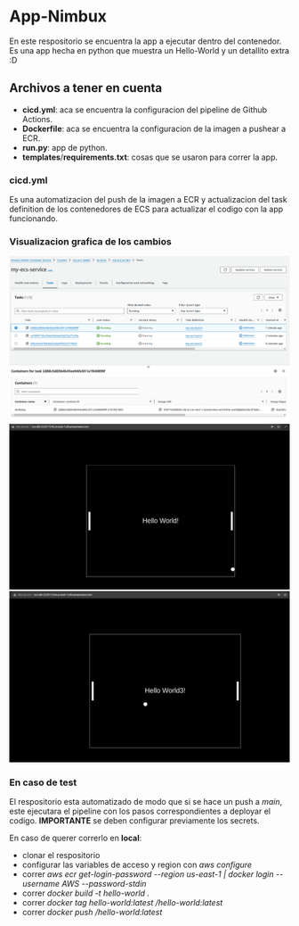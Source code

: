 # App-Nimbux

En este respositorio se encuentra la app a ejecutar dentro del contenedor.
Es una app hecha en python que muestra un Hello-World y un detallito extra :D

## Archivos a tener en cuenta

- **cicd.yml**: aca se encuentra la configuracion del pipeline de Github Actions.
- **Dockerfile**: aca se encuentra la configuracion de la imagen a pushear a ECR.
- **run.py**: app de python.
- **templates**/**requirements.txt**: cosas que se usaron para correr la app.

###
### cicd.yml
Es una automatizacion del push de la imagen a ECR y actualizacion del task definition de los contenedores de ECS para actualizar el codigo con la app funcionando.

### Visualizacion grafica de los cambios
![update-container](img/update-container.png)
![HW1](img/HW1.png)
![HW3](img/HW3.png)

### En caso de test

El respositorio esta automatizado de modo que si se hace un push a *main*, este ejecutara el pipeline con los pasos correspondientes a deployar el codigo.
**IMPORTANTE** se deben configurar previamente los secrets.

En caso de querer correrlo en **local**:
- clonar el respositorio
- configurar las variables de acceso y region con *aws configure*
- correr *aws ecr get-login-password --region us-east-1 | docker login --username AWS --password-stdin <repo-ecr>*
- correr *docker build -t hello-world .*
- correr *docker tag hello-world:latest <repo-ecr>/hello-world:latest*
- correr *docker push <repo-ecr>/hello-world:latest*